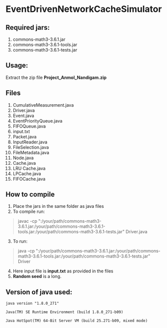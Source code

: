 # EventDrivenNetworkCacheSimulator

## Required jars:
1. commons-math3-3.6.1.jar
2. commons-math3-3.6.1-tools.jar
3. commons-math3-3.6.1-tests.jar
## Usage:
Extract the zip file **Project_Anmol_Nandigam.zip**

## Files
1. CumulativeMeasurement.java
2. Driver.java
3. Event.java
4. EventPriorityQueue.java
5. FIFOQueue.java
6. input.txt
7. Packet.java
8. InputReader.java
9. FileSelection.java
10. FileMetadata.java
11. Node.java
12. Cache.java
13. LRU Cache.java
14. LPCache.java
15. FIFOCache.java

## How to compile
1. Place the jars in the same folder as java files
2. To compile run:
  > javac -cp ":/your/path/commons-math3-3.6.1.jar:/your/path/commons-math3-3.6.1-tools.jar:/your/path/commons-math3-3.6.1-tests.jar" Driver.java
3. To run:
  > java -cp ":/your/path/commons-math3-3.6.1.jar:/your/path/commons-math3-3.6.1-tools.jar:/your/path/commons-math3-3.6.1-tests.jar" Driver <input-file> <random-seed>
4. Here input file is **input.txt** as provided in the files
5. **Random seed** is a long.
  
## Version of java used:
`java version "1.8.0_271"`
  
`Java(TM) SE Runtime Environment (build 1.8.0_271-b09)`
  
`Java HotSpot(TM) 64-Bit Server VM (build 25.271-b09, mixed mode)`

  
